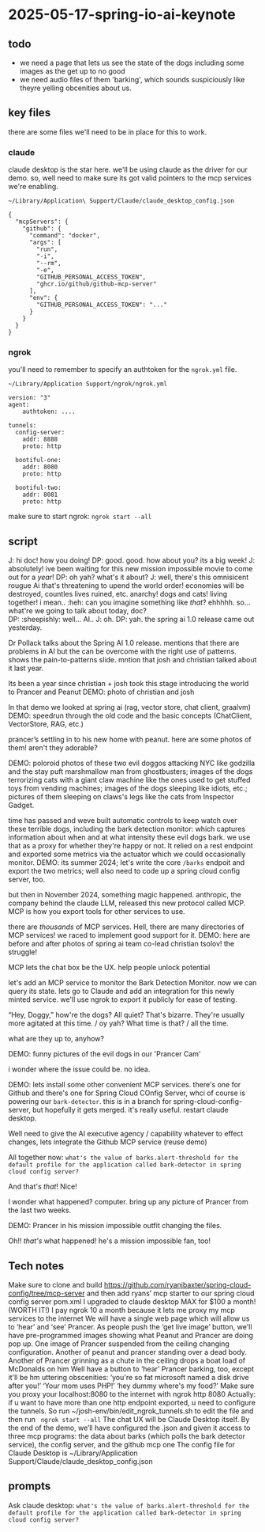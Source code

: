 # 2025-05-17-spring-io-ai-keynote

## todo 
* we need a page that lets us see the state of the dogs including some images as the get up to no good 
* we need audio files of them 'barking', which sounds suspiciously like theyre yelling obcenities about us. 




## key files 

there are some files we'll need to be in place for this to work.

### claude

claude desktop is the star here. we'll be using claude as the driver for our demo. so, well need to make sure its got valid pointers to the mcp services we're enabling.


` ~/Library/Application\ Support/Claude/claude_desktop_config.json `
```
{
  "mcpServers": {
    "github": {
      "command": "docker",
      "args": [
        "run",
        "-i",
        "--rm",
        "-e",
        "GITHUB_PERSONAL_ACCESS_TOKEN",
        "ghcr.io/github/github-mcp-server"
      ],
      "env": {
        "GITHUB_PERSONAL_ACCESS_TOKEN": "..."
      }
    }
  }
}
```


### ngrok 

you'll need to remember to specify an authtoken for the `ngrok.yml` file.

`~/Library/Application Support/ngrok/ngrok.yml`
```
version: "3"
agent:
    authtoken: ....

tunnels:
  config-server:
    addr: 8888
    proto: http

  bootiful-one:
    addr: 8080
    proto: http

  bootiful-two:
    addr: 8081
    proto: http    
```

make sure to start ngrok: `ngrok start --all`

## script 

J: hi doc! how you doing! 
DP: good. good. how about you? its a big week!
J: absolutely! ive been waiting for this new mission impossible movie to come out for a _year_! 
DP: oh yah? what's it about? 
J: well, there's this omnisicent rougue Ai that's threatening to upend the world order! economies will be destroyed, countles lives ruined, etc. anarchy! dogs and cats! living together! i mean.. :heh: can you imagine something like _that_? ehhhhh. so... what're we going to talk about today, doc?  
DP: :sheepishly: well... AI..
J: oh. 
DP: yah. the spring ai 1.0 release came out yesterday. 


Dr Pollack talks about the Spring AI 1.0 release. mentions that there are problems in AI but the can be overcome with the right use of patterns. shows the pain-to-patterns slide. mntion that josh and christian talked about it last year.

Its been a year since christian + josh took this stage introducing the world to Prancer and Peanut 
DEMO: photo of christian and josh

In that demo we looked at spring ai (rag, vector store, chat client, graalvm) 
DEMO: speedrun through the old code and the basic concepts (ChatClient, VectorStore, RAG, etc.)

prancer’s settling in to his new home with peanut. here are some photos of them! aren't they adorable? 

DEMO: poloroid photos of these two evil doggos attacking NYC like godzilla and the stay puft marshmallow man from ghostbusters; images of the dogs terrorizing cats with a giant claw machine like the ones used to get stuffed toys from vending machines; images of the dogs sleeping like idiots, etc.; pictures of them sleeping on claws's legs like the cats from Inspector Gadget.

time has passed and weve built automatic controls to keep watch over these terrible dogs, including the bark detection monitor: which captures information about when and at what intensity these evil dogs bark. we use that as a proxy for whether they're happy or not. It relied on a rest endpoint and exported some metrics via the actuator which we could occasionally monitor. 
DEMO: its summer 2024; let's write the core `/barks` endpoit and export the two metrics; well also need to code up a spring cloud config server, too.

but then in November 2024, something magic happened. anthropic, the company behind the claude LLM, released this new protocol called MCP. MCP is how you export tools for other services to use.

there are _thousands_ of MCP services. Hell, there are many directories of MCP services! we raced to implement good support for it. 
DEMO: here are before and after photos of spring ai team co-lead christian tsolov! the struggle! 

MCP lets the chat box be the UX. help people unlock potential 

let's add an MCP service to monitor the Bark Detection Monitor. now we can query its state. lets go to Claude and add an integration for this newly minted service. we'll use ngrok to export it publicly for ease of testing.

“Hey, Doggy,” how're the dogs? All quiet? That's bizarre. They're usually more agitated at this time. / oy yah? What time is that? / all the time. 

what are they up to, anyhow? 

DEMO: funny pictures of the evil dogs in our 'Prancer Cam'

i wonder where the issue could be. no idea. 

DEMO: lets install some other convenient MCP services. there's one for Github and there's one for Spring Cloud COnfig Server, whci of course is powering our `bark-detector`.  this is in a branch for spring-cloud-config-server, but hopefully it gets merged. it's really useful. restart claude desktop.

Well need to give the AI executive agency / capability whatever to effect changes, lets integrate the Github MCP service (reuse demo)

All together now: `what's the value of barks.alert-threshold for the default profile for the application called bark-detector in spring cloud config server?`

And that's _that_! Nice! 

I wonder what happened? computer. bring up any picture of Prancer from the last two weeks. 

DEMO: Prancer in his mission impossible outfit changing the files. 

Oh!! _that's_ what happened! he's a mission impossible fan, too! 




## Tech notes
Make sure to clone and build https://github.com/ryanjbaxter/spring-cloud-config/tree/mcp-server and then add ryans’ mcp starter to our spring cloud config server pom.xml
I upgraded to claude desktop MAX for $100 a month! (WORTH IT!)
I pay ngrok 10 a month because it lets me proxy my mcp services to the internet
We will have a single web page which will allow us to ‘hear’ and ‘see’ Prancer. As people push the ‘get live image’ button, we'll have pre-programmed images showing what Peanut and Prancer are doing pop up. One image of Prancer suspended from the ceiling changing configuration. Another of peanut and prancer standing over a dead body. Another of Prancer grinning as a chute in the ceiling drops a boat load of McDonalds on him
Well have a button to ‘hear’ Prancer barking, too, except it'll be hm uttering obscenities: ‘you're so fat microsoft named a disk drive after you!’ ‘Your mom uses PHP!’ ‘hey dummy where's my food?’ 
Make sure you proxy your localhost:8080 to the internet with ngrok http 8080
Actually: if u want to have more than one http endpoint exported, u need to configure the tunnels. So run ~/josh-env/bin/edit_ngrok_tunnels.sh to edit the file and then run ` ngrok start --all`
The chat UX will be Claude Desktop itself. 
By the end of the demo, we’ll have configured the .json and given it access to three mcp programs: the data about barks (which polls the bark detector service), the config server, and the github mcp one 
The config file for Claude Desktop is ~/Library/Application Support/Claude/claude_desktop_config.json


## prompts
Ask claude desktop: `what's the value of barks.alert-threshold for the default profile for the application called bark-detector in spring cloud config server?`


